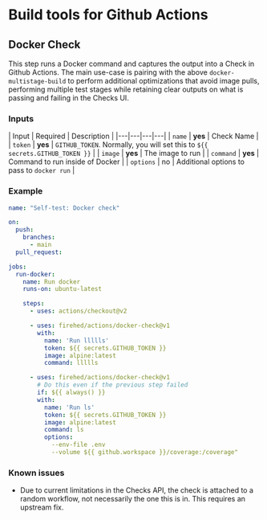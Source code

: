 # Build tools for Github Actions

## Docker Check

This step runs a Docker command and captures the output into a Check in Github Actions.
The main use-case is pairing with the above `docker-multistage-build` to perform additional optimizations that avoid image pulls, performing multiple test stages while retaining clear outputs on what is passing and failing in the Checks UI.

### Inputs

| Input | Required | Description |
|---|---|---|---|
| `name` | **yes** | Check Name |
| `token` | **yes** | `GITHUB_TOKEN`. Normally, you will set this to `${{ secrets.GITHUB_TOKEN }}` |
| `image` | **yes** | The image to run |
| `command` | **yes** | Command to run inside of Docker |
| `options` | no | Additional options to pass to `docker run` |

### Example


```yaml
name: "Self-test: Docker check"

on:
  push:
    branches:
      - main
  pull_request:

jobs:
  run-docker:
    name: Run docker
    runs-on: ubuntu-latest

    steps:
      - uses: actions/checkout@v2

      - uses: firehed/actions/docker-check@v1
        with:
          name: 'Run llllls'
          token: ${{ secrets.GITHUB_TOKEN }}
          image: alpine:latest
          command: llllls

      - uses: firehed/actions/docker-check@v1
        # Do this even if the previous step failed
        if: ${{ always() }}
        with:
          name: 'Run ls'
          token: ${{ secrets.GITHUB_TOKEN }}
          image: alpine:latest
          command: ls
          options:
            --env-file .env
            --volume ${{ github.workspace }}/coverage:/coverage"
```

### Known issues

- Due to current limitations in the Checks API, the check is attached to a random workflow, not necessarily the one this is in.
  This requires an upstream fix.
